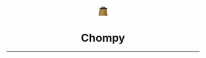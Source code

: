 <div style="text-align:center;">
<img src="https://github.com/brettshollenberger/chompy/blob/master/lib/assets/img/hipsterchompy.gif">

<h1>Chompy</h1>
<hr>
</div>
